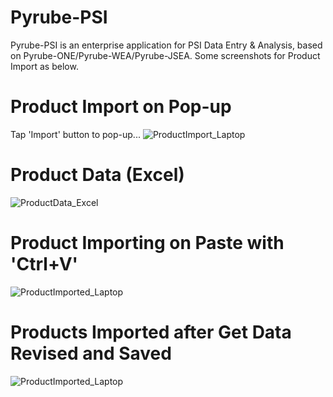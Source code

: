 # Pyrube-PSI
Pyrube-PSI is an enterprise application for PSI Data Entry &amp; Analysis, based on Pyrube-ONE/Pyrube-WEA/Pyrube-JSEA. Some screenshots for Product Import as below.
# Product Import on Pop-up
Tap 'Import' button to pop-up...
![ProductImport_Laptop](https://github.com/user-attachments/assets/b9abb394-76cf-4f76-a34f-62dbef9bf3c6)
# Product Data (Excel)
![ProductData_Excel](https://github.com/user-attachments/assets/45de4332-6289-449c-bd35-1e5b3dffac15)
# Product Importing on Paste with 'Ctrl+V'
![ProductImported_Laptop](https://github.com/user-attachments/assets/ac98a2aa-e5c4-4067-99c8-e26fd4156ac3)
# Products Imported after Get Data Revised and Saved
![ProductImported_Laptop](https://github.com/user-attachments/assets/37f95b41-2ca4-4876-af9f-1ddf61fffe8f)
